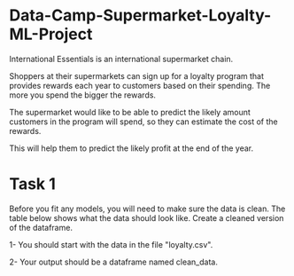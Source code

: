 # Data-Camp-Supermarket-Loyalty-ML-Project
International Essentials is an international supermarket chain.

Shoppers at their supermarkets can sign up for a loyalty program that provides rewards each year to customers based on their spending. The more you spend the bigger the rewards.

The supermarket would like to be able to predict the likely amount customers in the program will spend, so they can estimate the cost of the rewards.

This will help them to predict the likely profit at the end of the year.

# Task 1
Before you fit any models, you will need to make sure the data is clean.
The table below shows what the data should look like.
Create a cleaned version of the dataframe.

1- You should start with the data in the file "loyalty.csv".

2- Your output should be a dataframe named clean_data.
